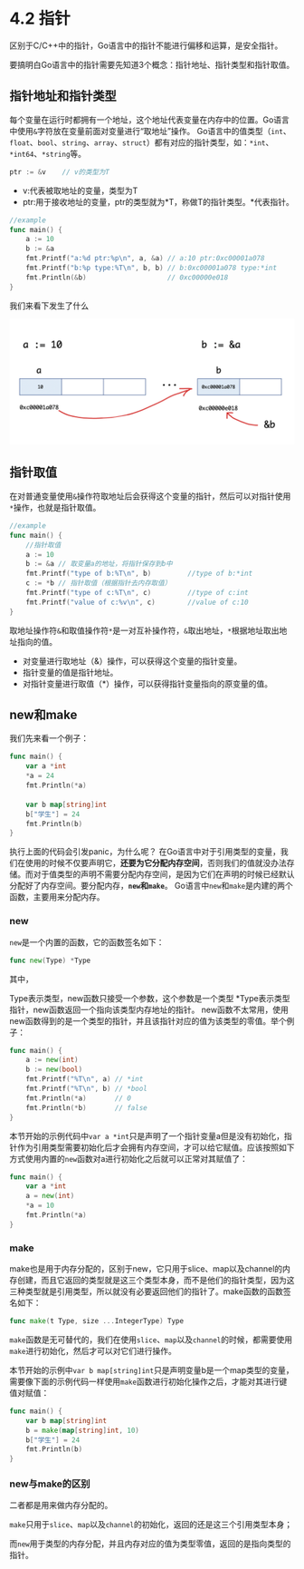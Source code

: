 # 4.2 指针

区别于C/C++中的指针，Go语言中的指针不能进行偏移和运算，是安全指针。

要搞明白Go语言中的指针需要先知道3个概念：指针地址、指针类型和指针取值。

## 指针地址和指针类型

每个变量在运行时都拥有一个地址，这个地址代表变量在内存中的位置。Go语言中使用`&`字符放在变量前面对变量进行“取地址”操作。 Go语言中的值类型（`int`、`float`、`bool`、`string`、`array`、`struct`）都有对应的指针类型，如：`*int`、`*int64`、`*string`等。

```go
ptr := &v    // v的类型为T
```

+ v:代表被取地址的变量，类型为T
+ ptr:用于接收地址的变量，ptr的类型就为*T，称做T的指针类型。*代表指针。

```go
//example
func main() {
	a := 10
	b := &a
	fmt.Printf("a:%d ptr:%p\n", a, &a) // a:10 ptr:0xc00001a078
	fmt.Printf("b:%p type:%T\n", b, b) // b:0xc00001a078 type:*int
	fmt.Println(&b)                    // 0xc00000e018
}
```

我们来看下发生了什么

![](../assets/4.2.1.png)

## 指针取值

在对普通变量使用`&`操作符取地址后会获得这个变量的指针，然后可以对指针使用`*`操作，也就是指针取值。

```go
//example
func main() {
	//指针取值
	a := 10
	b := &a // 取变量a的地址，将指针保存到b中
	fmt.Printf("type of b:%T\n", b)         //type of b:*int
	c := *b // 指针取值（根据指针去内存取值）
	fmt.Printf("type of c:%T\n", c)         //type of c:int
	fmt.Printf("value of c:%v\n", c)        //value of c:10
}
```

取地址操作符`&`和取值操作符`*`是一对互补操作符，`&`取出地址，`*`根据地址取出地址指向的值。

+ 对变量进行取地址（&）操作，可以获得这个变量的指针变量。
+ 指针变量的值是指针地址。
+ 对指针变量进行取值（*）操作，可以获得指针变量指向的原变量的值。

## new和make
我们先来看一个例子：
```go
func main() {
	var a *int
	*a = 24
	fmt.Println(*a)

	var b map[string]int
	b["学生"] = 24
	fmt.Println(b)
}
```

执行上面的代码会引发panic，为什么呢？ 在Go语言中对于引用类型的变量，我们在使用的时候不仅要声明它，**还要为它分配内存空间**，否则我们的值就没办法存储。而对于值类型的声明不需要分配内存空间，是因为它们在声明的时候已经默认分配好了内存空间。要分配内存，**`new`和`make`**。 Go语言中`new`和`make`是内建的两个函数，主要用来分配内存。

### new
`new`是一个内置的函数，它的函数签名如下：
```go
func new(Type) *Type
```

其中，

Type表示类型，new函数只接受一个参数，这个参数是一个类型
*Type表示类型指针，new函数返回一个指向该类型内存地址的指针。
new函数不太常用，使用new函数得到的是一个类型的指针，并且该指针对应的值为该类型的零值。举个例子：
```go
func main() {
	a := new(int)
	b := new(bool)
	fmt.Printf("%T\n", a) // *int
	fmt.Printf("%T\n", b) // *bool
	fmt.Println(*a)       // 0
	fmt.Println(*b)       // false
}
```

本节开始的示例代码中`var a *int`只是声明了一个指针变量a但是没有初始化，指针作为引用类型需要初始化后才会拥有内存空间，才可以给它赋值。应该按照如下方式使用内置的`new`函数对a进行初始化之后就可以正常对其赋值了：
```go
func main() {
	var a *int
	a = new(int)
	*a = 10
	fmt.Println(*a)
}
```

### make
make也是用于内存分配的，区别于new，它只用于slice、map以及channel的内存创建，而且它返回的类型就是这三个类型本身，而不是他们的指针类型，因为这三种类型就是引用类型，所以就没有必要返回他们的指针了。make函数的函数签名如下：
```go
func make(t Type, size ...IntegerType) Type
```
`make`函数是无可替代的，我们在使用`slice`、`map`以及`channel`的时候，都需要使用`make`进行初始化，然后才可以对它们进行操作。

本节开始的示例中`var b map[string]int`只是声明变量b是一个map类型的变量，需要像下面的示例代码一样使用`make`函数进行初始化操作之后，才能对其进行键值对赋值：
```go
func main() {
	var b map[string]int
	b = make(map[string]int, 10)
	b["学生"] = 24
	fmt.Println(b)
}
```

### new与make的区别

二者都是用来做内存分配的。

`make`只用于`slice`、`map`以及`channel`的初始化，返回的还是这三个引用类型本身；

而`new`用于类型的内存分配，并且内存对应的值为类型零值，返回的是指向类型的指针。
